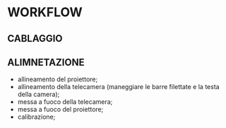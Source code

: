 # WORKFLOW

## CABLAGGIO

## ALIMNETAZIONE

* allineamento del proiettore;
* allineamento della telecamera (maneggiare le barre filettate e la testa della camera);
* messa a fuoco della telecamera;
* messa a fuoco del proiettore;
* calibrazione;
